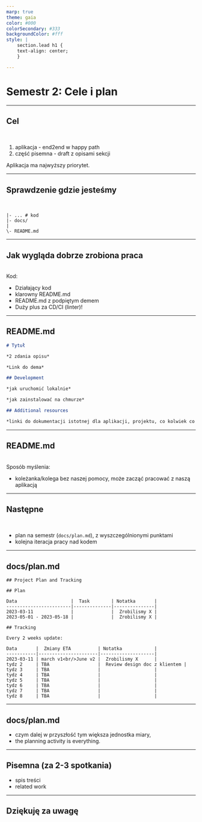 ```yaml
---
marp: true
theme: gaia
color: #000
colorSecondary: #333
backgroundColor: #fff
style: |
    section.lead h1 {
    text-align: center;
    }

---
```

<!-- _class: lead -->
# Semestr 2: Cele i plan

---
<!-- _class: lead -->
## Cel
<br />

1. aplikacja - end2end w happy path
2. część pisemna - draft z opisami sekcji

Aplikacja ma najwyższy priorytet.

---
<!-- _class: lead -->
## Sprawdzenie gdzie jesteśmy
<br />

```
|- ... # kod
|- docs/
|
\- README.md
```
---
<!-- _class: lead -->
## Jak wygląda dobrze zrobiona praca
<br>
Kod:

- Działający kod
- klarowny README.md
- README.md z podpiętym demem
- Duży plus za CD/CI (linter)!

---
<!-- _class: lead -->
## README.md

```markdown
# Tytuł

*2 zdania opisu*

*Link do dema*

## Development

*jak uruchomić lokalnie*

*jak zainstalować na chmurze*

## Additional resources

*linki do dokumentacji istotnej dla aplikacji, projektu, co kolwiek co było nam pomocne*
```

---
<!-- _class: lead -->
## README.md
<br />
Sposób myślenia:

- koleżanka/kolega bez naszej pomocy, może zacząć pracować z naszą aplikacją

---
<!-- _class: lead -->
## Następne
<br />

- plan na semestr (`docs/plan.md`), z wyszczególnionymi punktami
- kolejna iteracja pracy nad kodem

---
<!-- _class: lead -->
## docs/plan.md

```
## Project Plan and Tracking

## Plan

Data                    |  Task        | Notatka       |
------------------------|--------------|---------------|
2023-03-11              |              |  Zrobilismy X |
2023-05-01 - 2023-05-18 |              |  Zrobilismy X |

## Tracking

Every 2 weeks update:

Data       |  Zmiany ETA          | Notatka            |
-----------|----------------------|--------------------|
2023-03-11 | march v1<br/>June v2 |  Zrobilismy X      |
tydz 2     | TBA                  |  Review design doc z klientem |
tydz 3     | TBA                  |                    |
tydz 4     | TBA                  |                    |
tydz 5     | TBA                  |                    |
tydz 6     | TBA                  |                    |
tydz 7     | TBA                  |                    |
tydz 8     | TBA                  |                    |
```

---
<!-- _class: lead -->
## docs/plan.md

- czym dalej w przyszłość tym większa jednostka miary,
- the planning activity is everything.

---
<!-- _class: lead -->
## Pisemna (za 2-3 spotkania)

- spis treści
- related work

---
<!-- _class: lead -->
## Dziękuję za uwagę
<br />
